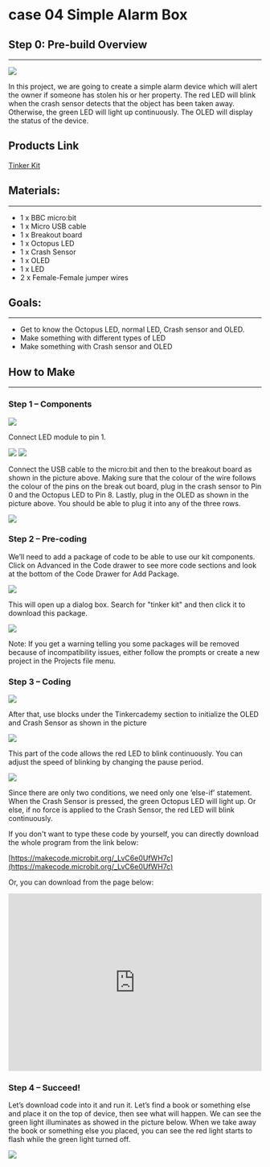 # case 04 Simple Alarm Box 

## Step 0: Pre-build Overview  
---
![](./images/mNlJj4l.png)

In this project, we are going to create a simple alarm device which will alert the owner if someone has stolen his or her property. The red LED will blink when the crash sensor detects that the object has been taken away. Otherwise, the green LED will light up continuously. The OLED will display the status of the device.

## Products Link

[Tinker Kit](https://www.elecfreaks.com/micro-bit-tinker-kit.html)

## Materials:    
---  
  
- 1 x BBC micro:bit  
- 1 x Micro USB cable
- 1 x Breakout board
- 1 x Octopus LED
- 1 x Crash Sensor
- 1 x OLED
- 1 x LED
- 2 x Female-Female jumper wires


## Goals:  
---
- Get to know the Octopus LED, normal LED, Crash sensor and OLED. 
- Make something with different types of LED
- Make something with Crash sensor and OLED


## How to Make  
---

### Step 1 – Components  

![](./images/208tSHD.jpg)

Connect LED module to pin 1.

![](./images/wGQpzcn.jpg)
![](./images/9yVjSuC.jpg)

Connect the USB cable to the micro:bit and then to the breakout board as shown in the picture above. Making sure that the colour of the wire follows the colour of the pins on the break out board, plug in the crash sensor to Pin 0 and the Octopus LED to Pin 8. 
Lastly, plug in the OLED as shown in the picture above. You should be able to plug it into any of the three rows.

![](./images/LQkLriL.jpg)

### Step 2 – Pre-coding  
  
We’ll need to add a package of code to be able to use our kit components. Click on Advanced in the Code drawer to see more code sections and look at the bottom of the Code Drawer for Add Package.

![](./images/W9LqWIQ.jpg)

This will open up a dialog box. Search for "tinker kit" and then click it to download this package.

![](./images/JjXJhoP.png)

Note: If you get a warning telling you some packages will be removed because of incompatibility issues, either follow the prompts or create a new project in the Projects file menu.

### Step 3 – Coding  

![](./images/yVtxeb2.jpg)

After that, use blocks under the Tinkercademy section to initialize the OLED and Crash Sensor as shown in the picture

![](./images/z6Gzehg.jpg)

This part of the code allows the red LED to blink continuously. You can adjust the speed of blinking by changing the pause period.

![](./images/6avB2r8.jpg)

Since there are only two conditions, we need only one ‘else-if’ statement. When the Crash Sensor is pressed, the green Octopus LED will light up. Or else, if no force is applied to the Crash Sensor, the red LED will blink continuously.

If you don't want to type these code by yourself, you can directly download the whole program from the link below:

[https://makecode.microbit.org/_LvC6e0UfWH7c](https://makecode.microbit.org/_LvC6e0UfWH7c)

Or, you can download from the page below:

<div style="position:relative;height:0;padding-bottom:70%;overflow:hidden;"><iframe style="position:absolute;top:0;left:0;width:100%;height:100%;" src="https://makecode.microbit.org/#pub:_LvC6e0UfWH7c" frameborder="0" sandbox="allow-popups allow-forms allow-scripts allow-same-origin"></iframe></div>


### Step 4 – Succeed!    

Let’s download code into it and run it. Let’s find a book or something else and place it on the top of device, then see what will happen. We can see the green light illuminates as showed in the picture below. When we take away the book or something else you placed, you can see the red light starts to flash while the green light turned off.

![](./images/wpyHSOF.jpg)
